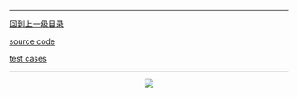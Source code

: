 ----------
[回到上一级目录](https://zhaochenyou.github.io/Way-to-Algorithm/Chapter-4/)

[source code](https://github.com/zhaochenyou/Way-to-Algorithm/blob/master/Chapter-4/LinearDP/src/LongestIncreasingSubsequenceExtension.hpp)

[test cases](https://github.com/zhaochenyou/Way-to-Algorithm/blob/master/Chapter-4/LinearDP/src/LongestIncreasingSubsequenceExtension.cpp)

----------
<p align="center"><img src="https://github.com/zhaochenyou/Way-to-Algorithm/raw/master/Chapter-4/LinearDP/res/LongestIncreasingSubsequenceExtension.png" /></p>
